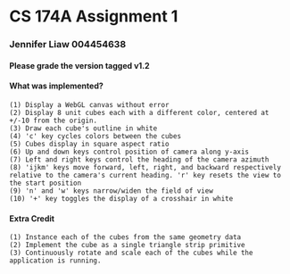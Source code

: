 # CS 174A Assignment 1

### Jennifer Liaw 004454638

#### Please grade the version tagged v1.2

#### What was implemented?
    (1) Display a WebGL canvas without error
    (2) Display 8 unit cubes each with a different color, centered at +/-10 from the origin.
    (3) Draw each cube's outline in white
    (4) 'c' key cycles colors between the cubes
    (5) Cubes display in square aspect ratio
    (6) Up and down keys control position of camera along y-axis
    (7) Left and right keys control the heading of the camera azimuth
    (8) 'ijkm' keys move forward, left, right, and backward respectively relative to the camera's current heading. 'r' key resets the view to the start position
    (9) 'n' and 'w' keys narrow/widen the field of view
    (10) '+' key toggles the display of a crosshair in white

#### Extra Credit
    (1) Instance each of the cubes from the same geometry data
    (2) Implement the cube as a single triangle strip primitive
    (3) Continuously rotate and scale each of the cubes while the application is running.
